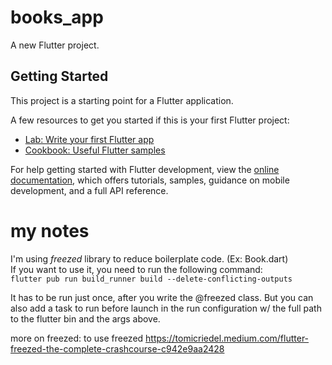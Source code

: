 # books_app

A new Flutter project.

## Getting Started

This project is a starting point for a Flutter application.

A few resources to get you started if this is your first Flutter project:

- [Lab: Write your first Flutter app](https://docs.flutter.dev/get-started/codelab)
- [Cookbook: Useful Flutter samples](https://docs.flutter.dev/cookbook)

For help getting started with Flutter development, view the
[online documentation](https://docs.flutter.dev/), which offers tutorials,
samples, guidance on mobile development, and a full API reference.

# my notes
I'm using *freezed* library to reduce boilerplate code. (Ex: Book.dart)  
If you want to use it, you need to run the following command:  
```flutter pub run build_runner build --delete-conflicting-outputs```  

It has to be run just once, after you write the @freezed class. But you can also add a task to run
before launch in the run configuration w/ the full path to the flutter bin and the args above.

more on freezed: to use freezed https://tomicriedel.medium.com/flutter-freezed-the-complete-crashcourse-c942e9aa2428